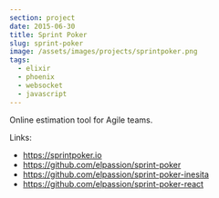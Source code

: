 ```yaml
---
section: project
date: 2015-06-30
title: Sprint Poker
slug: sprint-poker
image: /assets/images/projects/sprintpoker.png
tags:
  - elixir
  - phoenix
  - websocket
  - javascript
---
```

Online estimation tool for Agile teams.

Links:
 
 - https://sprintpoker.io
 - https://github.com/elpassion/sprint-poker
 - https://github.com/elpassion/sprint-poker-inesita
 - https://github.com/elpassion/sprint-poker-react
